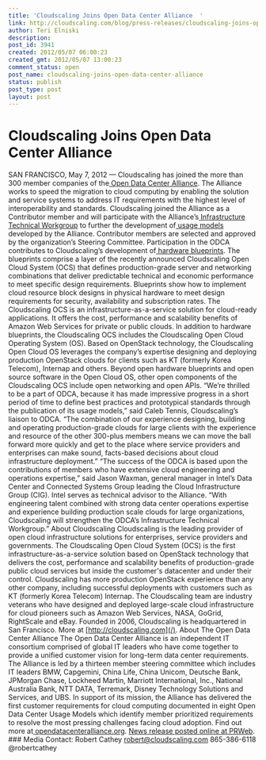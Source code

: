 ```yaml
---
title: 'Cloudscaling Joins Open Data Center Alliance  '
link: http://cloudscaling.com/blog/press-releases/cloudscaling-joins-open-data-center-alliance/
author: Teri Elniski
description: 
post_id: 3941
created: 2012/05/07 06:00:23
created_gmt: 2012/05/07 13:00:23
comment_status: open
post_name: cloudscaling-joins-open-data-center-alliance
status: publish
post_type: post
layout: post
---
```


# Cloudscaling Joins Open Data Center Alliance  

SAN FRANCISCO, May 7, 2012 — Cloudscaling has joined the more than 300 member companies of the[ Open Data Center Alliance](http://www.opendatacenteralliance.org/). The Alliance works to speed the migration to cloud computing by enabling the solution and service systems to address IT requirements with the highest level of interoperability and standards. Cloudscaling joined the Alliance as a Contributor member and will participate with the Alliance’s[ Infrastructure Technical Workgroup](http://www.opendatacenteralliance.org/ourwork/technicalworkgroups) to further the development of[ usage models](http://www.opendatacenteralliance.org/ourwork/usagemodels) developed by the Alliance. Contributor members are selected and approved by the organization’s Steering Committee. Participation in the ODCA contributes to Cloudscaling’s development of[ hardware blueprints](http://www.cloudscaling.com/solution/hardware-blueprints/). The blueprints comprise a layer of the recently announced Cloudscaling Open Cloud System (OCS) that defines production-grade server and networking combinations that deliver predictable technical and economic performance to meet specific design requirements. Blueprints show how to implement cloud resource block designs in physical hardware to meet design requirements for security, availability and subscription rates. The Cloudscaling OCS is an infrastructure-as-a-service solution for cloud-ready applications. It offers the cost, performance and scalability benefits of Amazon Web Services for private or public clouds. In addition to hardware blueprints, the Cloudscaling OCS includes the Cloudscaling Open Cloud Operating System (OS). Based on OpenStack technology, the Cloudscaling Open Cloud OS leverages the company’s expertise designing and deploying production OpenStack clouds for clients such as KT (formerly Korea Telecom), Internap and others. Beyond open hardware blueprints and open source software in the Open Cloud OS, other open components of the Cloudscaling OCS include open networking and open APIs. “We’re thrilled to be a part of ODCA, because it has made impressive progress in a short period of time to define best practices and prototypical standards through the publication of its usage models,” said Caleb Tennis, Cloudscaling’s liaison to ODCA. “The combination of our experience designing, building and operating production-grade clouds for large clients with the experience and resource of the other 300-plus members means we can move the ball forward more quickly and get to the place where service providers and enterprises can make sound, facts-based decisions about cloud infrastructure deployment.” “The success of the ODCA is based upon the contributions of members who have extensive cloud engineering and operations expertise,” said Jason Waxman, general manager in Intel’s Data Center and Connected Systems Group leading the Cloud Infrastructure Group (CIG). Intel serves as technical advisor to the Alliance. “With engineering talent combined with strong data center operations expertise and experience building production scale clouds for large organizations, Cloudscaling will strengthen the ODCA’s Infrastructure Technical Workgroup.” About Cloudscaling Cloudscaling is the leading provider of open cloud infrastructure solutions for enterprises, service providers and governments. The Cloudscaling Open Cloud System (OCS) is the first infrastructure-as-a-service solution based on OpenStack technology that delivers the cost, performance and scalability benefits of production-grade public cloud services but inside the customer's datacenter and under their control. Cloudscaling has more production OpenStack experience than any other company, including successful deployments with customers such as KT (formerly Korea Telecom) Internap. The Cloudscaling team are industry veterans who have designed and deployed large-scale cloud infrastructure for cloud pioneers such as Amazon Web Services, NASA, GoGrid, RightScale and eBay. Founded in 2006, Cloudscaling is headquartered in San Francisco. More at [http://cloudscaling.com](/). About The Open Data Center Alliance The Open Data Center Alliance is an independent IT consortium comprised of global IT leaders who have come together to provide a unified customer vision for long-term data center requirements. The Alliance is led by a thirteen member steering committee which includes IT leaders BMW, Capgemini, China Life, China Unicom, Deutsche Bank, JPMorgan Chase, Lockheed Martin, Marriott International, Inc., National Australia Bank, NTT DATA, Terremark, Disney Technology Solutions and Services, and UBS. In support of its mission, the Alliance has delivered the first customer requirements for cloud computing documented in eight Open Data Center Usage Models which identify member prioritized requirements to resolve the most pressing challenges facing cloud adoption. Find out more at[ opendatacenteralliance.org](http://www.opendatacenteralliance.org/). [News release posted online at PRWeb](http://www.prweb.com/releases/2012/5/prweb9477532.htm). ### Media Contact: Robert Cathey robert@cloudscaling.com 865-386-6118 @robertcathey
